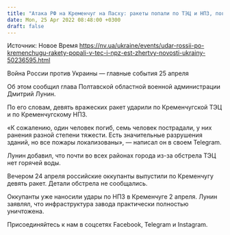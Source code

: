 ```yaml
---
title: "Атака РФ на Кременчуг на Пасху: ракеты попали по ТЭЦ и НПЗ, погиб один человек, семь получили ранения — глава ОВА"
date: Mon, 25 Apr 2022 08:48:00 +0300
draft: false
---
```

Источник: Новое Время https://nv.ua/ukraine/events/udar-rossii-po-kremenchugu-rakety-popali-v-tec-i-npz-est-zhertvy-novosti-ukrainy-50236595.html


 Война России против Украины — главные события 25 апреля

 Об этом сообщил глава Полтавской областной военной администрации Дмитрий Лунин.

По его словам, девять вражеских ракет ударили по Кременчугской ТЭЦ и по Кременчугскому НПЗ.

«К сожалению, один человек погиб, семь человек пострадали, у них ранения разной степени тяжести. Есть значительные разрушения зданий, но все пожары локализованы», — написал он в своем Telegram.

Лунин добавил, что почти во всех районах города из-за обстрела ТЭЦ нет горячей воды.

Вечером 24 апреля российские оккупанты выпустили по Кременчугу девять ракет. Детали обстрела не сообщались.

Оккупанты уже наносили удары по НПЗ в Кременчуге 2 апреля. Лунин заявлял, что инфраструктура завода практически полностью уничтожена.

Присоединяйтесь к нам в соцсетях Facebook, Telegram и Instagram.
